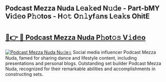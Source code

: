 ## Podcast Mezza Nuda L𝚎a𝚔ed N𝚞𝚍e - Part-bMY Vi𝚍𝚎o P𝚑𝚘tos - H𝚘𝚝 O𝚗𝚕yf𝚊ns L𝚎a𝚔s OhitE

# <h2><a href="http://kf5vco6.oniu.top/?m=Podcast+Mezza+Nuda">🔗👉 🔴 Podcast Mezza Nuda P𝚑ot𝚘𝚜 V𝚒d𝚎o</a></h2>

[![Podcast Mezza Nuda Nu𝚍e𝚜](https://i.imgur.com/0qMVB7G.gif)](http://kf5vco6.oniu.top/?m=Podcast+Mezza+Nuda)
Social media influencer Podcast Mezza Nuda, famed for sharing dance and lifestyle content, including presentations and personal blogs. Outstanding set builder Podcast Mezza Nuda, recognized for their remarkable abilities and accomplishments in constructing sets.  
